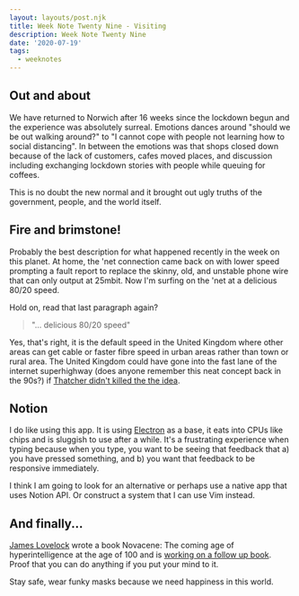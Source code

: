 ```yaml
---
layout: layouts/post.njk
title: Week Note Twenty Nine - Visiting
description: Week Note Twenty Nine
date: '2020-07-19'
tags:
  - weeknotes
---
```


## Out and about

We have returned to Norwich after 16 weeks since the lockdown begun and the experience was absolutely surreal. Emotions dances around "should we be out walking around?" to "I cannot cope with people not learning how to social distancing". In between the emotions was that shops closed down because of the lack of customers, cafes moved places, and discussion including exchanging lockdown stories with people while queuing for coffees.

This is no doubt the new normal and it brought out ugly truths of the government, people, and the world itself.

## Fire and brimstone!

Probably the best description for what happened recently in the week on this planet. At home, the 'net connection came back on with lower speed prompting a fault report to replace the skinny, old, and unstable phone wire that can only output at 25mbit. Now I'm surfing on the 'net at a delicious 80/20 speed.

Hold on, read that last paragraph again?

> "... delicious 80/20 speed"

Yes, that's right, it is the default speed in the United Kingdom where other areas can get cable or faster fibre speed in urban areas rather than town or rural area. The United Kingdom could have gone into the fast lane of the internet superhighway (does anyone remember this neat concept back in the 90s?) if [Thatcher didn't killed the the idea](https://www.techradar.com/uk/news/world-of-tech/how-the-uk-lost-the-broadband-race-in-1990-1224784).

## Notion

I do like using this app. It is using [Electron](https://www.electronjs.org) as a base, it eats into CPUs like chips and is sluggish to use after a while. It's a frustrating experience when typing because when you type, you want to be seeing that feedback that a) you have pressed something, and b) you want that feedback to be responsive immediately.

I think I am going to look for an alternative or perhaps use a native app that uses Notion API. Or construct a system that I can use Vim instead.

## And finally...

[James Lovelock](https://en.m.wikipedia.org/wiki/James_Lovelock) wrote a book Novacene: The coming age of hyperintelligence at the age of 100 and is [working on a follow up book](https://www.theguardian.com/environment/2020/jul/18/james-lovelock-the-biosphere-and-i-are-both-in-the-last-1-per-cent-of-our-lives). Proof that you can do anything if you put your mind to it.

Stay safe, wear funky masks because we need happiness in this world.
